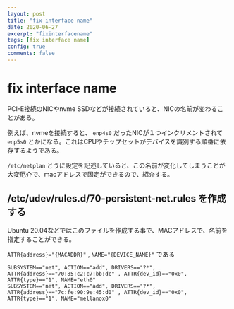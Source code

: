 ```yaml
---
layout: post
title: "fix interface name"
date: 2020-06-27
excerpt: "fixinterfacename"
tags: [fix interface name]
config: true
comments: false
---
```


# fix interface name

PCI-E接続のNICやnvme SSDなどが接続されていると、NICの名前が変わることがある。

例えば、nvmeを接続すると、 `enp4s0` だったNICが１つインクリメントされて `enp5s0` とかになる。これはCPUやチップセットがデバイスを識別する順番に依存するようである。  

`/etc/netplan` とうに設定を記述していると、この名前が変化してしまうことが大変厄介で、macアドレスで固定ができるので、紹介する。 


##  /etc/udev/rules.d/70-persistent-net.rules を作成する

Ubuntu 20.04などではこのファイルを作成する事で、MACアドレスで、名前を指定することができる。  

`ATTR{address}="{MACADDR}"` , `NAME="{DEVICE_NAME}"` である
```console
SUBSYSTEM=="net", ACTION=="add", DRIVERS=="?*", ATTR{address}=="70:85:c2:c7:bb:dc" , ATTR{dev_id}=="0x0", ATTR{type}=="1", NAME="eth0"
SUBSYSTEM=="net", ACTION=="add", DRIVERS=="?*", ATTR{address}=="7c:fe:90:9e:45:d0" , ATTR{dev_id}=="0x0", ATTR{type}=="1", NAME="mellanox0"
```

